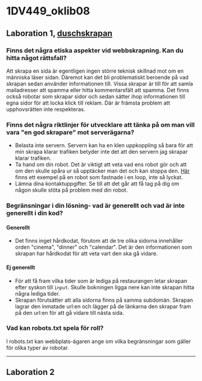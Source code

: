 # 1DV449_oklib08
## Laboration 1, [duschskrapan](http://duschskrapan.azurewebsites.net/)
### Finns det några etiska aspekter vid webbskrapning. Kan du hitta något rättsfall?
Att skrapa en sida är egentligen ingen större teknisk skillnad mot om en människa läser sidan. Däremot kan det bli problematiskt beroende på vad skrapan sedan använder informationen till. Vissa skrapar är till för att samla mailadresser att spamma eller hitta kommentarsfält att spamma. Det finns också robotar som skrapar sidor och sedan sätter ihop informationen till egna sidor för att locka klick till reklam. Där är främsta problem att upphovsrätten inte respekteras. 
### Finns det några riktlinjer för utvecklare att tänka på om man vill vara "en god skrapare" mot serverägarna?
* Belasta inte servern. Servern kan ha en klen uppkoppling så bara för att min skrapa klarar trafiken betyder inte det att den servern jag skrapar klarar trafiken.
* Ta hand om din robot. Det är viktigt att veta vad ens robot gör och att om den skulle spåra ur så upptäcker man det och kan stoppa den. [Här](https://www.cs.washington.edu/lab/webcrawler-policy) finns ett exempel på en robot som fastnade i en loop, inte så lyckat.
* Lämna dina kontaktuppgifter. Se till att det går att få tag på dig om någon skulle stöta på problem med din robot.

### Begränsningar i din lösning- vad är generellt och vad är inte generellt i din kod?
#### Generellt 
* Det finns inget hårdkodat, förutom att de tre olika sidorna innehåller orden "cinema", "dinner" och "calendar". Det är den informationen som skrapan har hårdkodat för att veta vart den ska gå vidare.
#### Ej generellt 
* För att få fram vilka tider som är lediga på restaurangen letar skrapan efter syskon till `input`. Skulle bokningen ligga nere kan inte skrapan hitta några lediga tider.
* Skrapan förutsätter att alla sidorna finns på samma subdomän. Skrapan lagrar den inmatade url:en och lägger på de länkarna den skrapar fram på den url:en för att gå vidare till nästa sida.

### Vad kan robots.txt spela för roll?
I robots.txt kan webbplats-ägaren ange om vilka begränsningar som gäller för olika typer av robotar.
______
## Laboration 2
